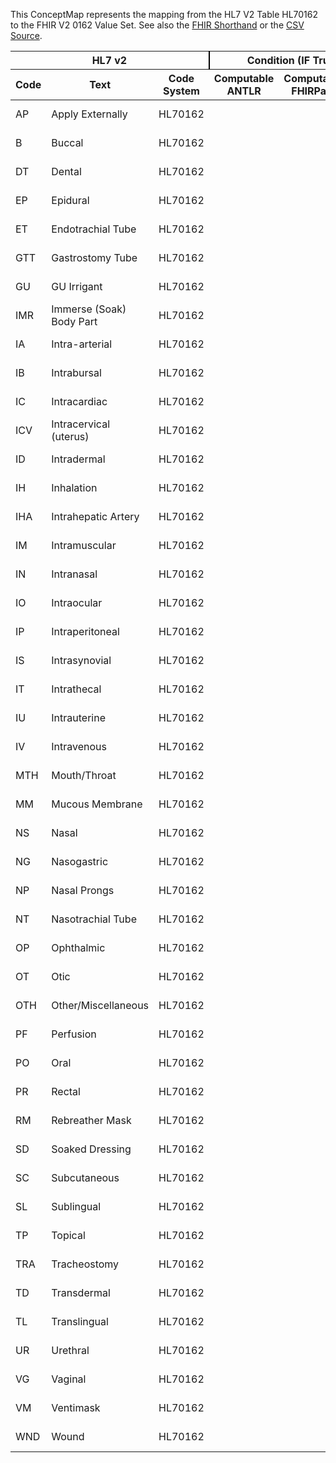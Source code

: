 
This ConceptMap represents the mapping from the HL7 V2 Table HL70162 to the FHIR V2 0162 Value Set. See also the <a href='https://github.com/HL7/v2-to-fhir/blob/master/input/fsh/Table HL70162 to V2 0162.fsh'>FHIR Shorthand</a> or the <a href='https://github.com/HL7/v2-to-fhir/blob/master/mappings/codesystems/HL7 Concept Map_ RouteOfAdministration - Sheet1.csv'>CSV Source</a>.
<table class='grid'><thead>
<tr><th colspan='3' style='border-right: 2px solid black;'>HL7 v2</th><th colspan='3' style='border-right: 2px solid black;'>Condition (IF True, args)</th><th colspan='4'>HL7 FHIR</th><th rowspan='2'>Comments</th></tr>
<tr><th>Code</th><th>Text</th><th>Code System</th><th>Computable ANTLR</th><th>Computable FHIRPath</th><th>Narrative</th><th>Code</th><th>Proposed Extension</th><th>Display</th><th>Code System</th></tr></thead>
<tbody>
<tr><td>AP</td><td>Apply Externally</td><td style='border-right: 2px'>HL70162</td><td style='border-right: 2px'></td><td style='border-right: 2px'></td><td style='border-right: 2px'></td><td>AP</td><td style='border-right: 2px'></td><td>Apply Externally</td><td><a href='https://hl7.org/fhir/R4/v2/0162/index.html'>http://terminology.hl7.org/CodeSystem/v2-0162</a></td><td style='border-right: 2px'></td></tr>
<tr><td>B</td><td>Buccal</td><td style='border-right: 2px'>HL70162</td><td style='border-right: 2px'></td><td style='border-right: 2px'></td><td style='border-right: 2px'></td><td>B</td><td style='border-right: 2px'></td><td>Buccal</td><td><a href='https://hl7.org/fhir/R4/v2/0162/index.html'>http://terminology.hl7.org/CodeSystem/v2-0162</a></td><td style='border-right: 2px'></td></tr>
<tr><td>DT</td><td>Dental</td><td style='border-right: 2px'>HL70162</td><td style='border-right: 2px'></td><td style='border-right: 2px'></td><td style='border-right: 2px'></td><td>DT</td><td style='border-right: 2px'></td><td>Dental</td><td><a href='https://hl7.org/fhir/R4/v2/0162/index.html'>http://terminology.hl7.org/CodeSystem/v2-0162</a></td><td style='border-right: 2px'></td></tr>
<tr><td>EP</td><td>Epidural</td><td style='border-right: 2px'>HL70162</td><td style='border-right: 2px'></td><td style='border-right: 2px'></td><td style='border-right: 2px'></td><td>EP</td><td style='border-right: 2px'></td><td>Epidural</td><td><a href='https://hl7.org/fhir/R4/v2/0162/index.html'>http://terminology.hl7.org/CodeSystem/v2-0162</a></td><td style='border-right: 2px'></td></tr>
<tr><td>ET</td><td>Endotrachial Tube</td><td style='border-right: 2px'>HL70162</td><td style='border-right: 2px'></td><td style='border-right: 2px'></td><td style='border-right: 2px'></td><td>ET</td><td style='border-right: 2px'></td><td>Endotrachial Tube</td><td><a href='https://hl7.org/fhir/R4/v2/0162/index.html'>http://terminology.hl7.org/CodeSystem/v2-0162</a></td><td style='border-right: 2px'></td></tr>
<tr><td>GTT</td><td>Gastrostomy Tube</td><td style='border-right: 2px'>HL70162</td><td style='border-right: 2px'></td><td style='border-right: 2px'></td><td style='border-right: 2px'></td><td>GTT</td><td style='border-right: 2px'></td><td>Gastrostomy Tube</td><td><a href='https://hl7.org/fhir/R4/v2/0162/index.html'>http://terminology.hl7.org/CodeSystem/v2-0162</a></td><td style='border-right: 2px'></td></tr>
<tr><td>GU</td><td>GU Irrigant</td><td style='border-right: 2px'>HL70162</td><td style='border-right: 2px'></td><td style='border-right: 2px'></td><td style='border-right: 2px'></td><td>GU</td><td style='border-right: 2px'></td><td>GU Irrigant</td><td><a href='https://hl7.org/fhir/R4/v2/0162/index.html'>http://terminology.hl7.org/CodeSystem/v2-0162</a></td><td style='border-right: 2px'></td></tr>
<tr><td>IMR</td><td>Immerse (Soak) Body Part</td><td style='border-right: 2px'>HL70162</td><td style='border-right: 2px'></td><td style='border-right: 2px'></td><td style='border-right: 2px'></td><td>IMR</td><td style='border-right: 2px'></td><td>Immerse (Soak) Body Part</td><td><a href='https://hl7.org/fhir/R4/v2/0162/index.html'>http://terminology.hl7.org/CodeSystem/v2-0162</a></td><td style='border-right: 2px'></td></tr>
<tr><td>IA</td><td>Intra-arterial</td><td style='border-right: 2px'>HL70162</td><td style='border-right: 2px'></td><td style='border-right: 2px'></td><td style='border-right: 2px'></td><td>IA</td><td style='border-right: 2px'></td><td>Intra-arterial</td><td><a href='https://hl7.org/fhir/R4/v2/0162/index.html'>http://terminology.hl7.org/CodeSystem/v2-0162</a></td><td style='border-right: 2px'></td></tr>
<tr><td>IB</td><td>Intrabursal</td><td style='border-right: 2px'>HL70162</td><td style='border-right: 2px'></td><td style='border-right: 2px'></td><td style='border-right: 2px'></td><td>IB</td><td style='border-right: 2px'></td><td>Intrabursal</td><td><a href='https://hl7.org/fhir/R4/v2/0162/index.html'>http://terminology.hl7.org/CodeSystem/v2-0162</a></td><td style='border-right: 2px'></td></tr>
<tr><td>IC</td><td>Intracardiac</td><td style='border-right: 2px'>HL70162</td><td style='border-right: 2px'></td><td style='border-right: 2px'></td><td style='border-right: 2px'></td><td>IC</td><td style='border-right: 2px'></td><td>Intracardiac</td><td><a href='https://hl7.org/fhir/R4/v2/0162/index.html'>http://terminology.hl7.org/CodeSystem/v2-0162</a></td><td style='border-right: 2px'></td></tr>
<tr><td>ICV</td><td>Intracervical (uterus)</td><td style='border-right: 2px'>HL70162</td><td style='border-right: 2px'></td><td style='border-right: 2px'></td><td style='border-right: 2px'></td><td>ICV</td><td style='border-right: 2px'></td><td>Intracervical (uterus)</td><td><a href='https://hl7.org/fhir/R4/v2/0162/index.html'>http://terminology.hl7.org/CodeSystem/v2-0162</a></td><td style='border-right: 2px'></td></tr>
<tr><td>ID</td><td>Intradermal</td><td style='border-right: 2px'>HL70162</td><td style='border-right: 2px'></td><td style='border-right: 2px'></td><td style='border-right: 2px'></td><td>IDINJ</td><td style='border-right: 2px'></td><td>Injection, intradermal</td><td><a href='https://hl7.org/fhir/R4/v3/RouteOfAdministration/cs.html'>http://terminology.hl7.org/CodeSystem/v3-RouteOfAdministration</a></td><td style='border-right: 2px'></td></tr>
<tr><td>IH</td><td>Inhalation</td><td style='border-right: 2px'>HL70162</td><td style='border-right: 2px'></td><td style='border-right: 2px'></td><td style='border-right: 2px'></td><td>IH</td><td style='border-right: 2px'></td><td>Inhalation</td><td><a href='https://hl7.org/fhir/R4/v2/0162/index.html'>http://terminology.hl7.org/CodeSystem/v2-0162</a></td><td style='border-right: 2px'></td></tr>
<tr><td>IHA</td><td>Intrahepatic Artery</td><td style='border-right: 2px'>HL70162</td><td style='border-right: 2px'></td><td style='border-right: 2px'></td><td style='border-right: 2px'></td><td>IHA</td><td style='border-right: 2px'></td><td>Intrahepatic Artery</td><td><a href='https://hl7.org/fhir/R4/v2/0162/index.html'>http://terminology.hl7.org/CodeSystem/v2-0162</a></td><td style='border-right: 2px'></td></tr>
<tr><td>IM</td><td>Intramuscular</td><td style='border-right: 2px'>HL70162</td><td style='border-right: 2px'></td><td style='border-right: 2px'></td><td style='border-right: 2px'></td><td>IM</td><td style='border-right: 2px'></td><td>Injection, intramuscular</td><td><a href='https://hl7.org/fhir/R4/v3/RouteOfAdministration/cs.html'>http://terminology.hl7.org/CodeSystem/v3-RouteOfAdministration</a></td><td style='border-right: 2px'></td></tr>
<tr><td>IN</td><td>Intranasal</td><td style='border-right: 2px'>HL70162</td><td style='border-right: 2px'></td><td style='border-right: 2px'></td><td style='border-right: 2px'></td><td>IN</td><td style='border-right: 2px'></td><td>Intranasal</td><td><a href='https://hl7.org/fhir/R4/v2/0162/index.html'>http://terminology.hl7.org/CodeSystem/v2-0162</a></td><td style='border-right: 2px'></td></tr>
<tr><td>IO</td><td>Intraocular</td><td style='border-right: 2px'>HL70162</td><td style='border-right: 2px'></td><td style='border-right: 2px'></td><td style='border-right: 2px'></td><td>IO</td><td style='border-right: 2px'></td><td>Intraocular</td><td><a href='https://hl7.org/fhir/R4/v2/0162/index.html'>http://terminology.hl7.org/CodeSystem/v2-0162</a></td><td style='border-right: 2px'></td></tr>
<tr><td>IP</td><td>Intraperitoneal</td><td style='border-right: 2px'>HL70162</td><td style='border-right: 2px'></td><td style='border-right: 2px'></td><td style='border-right: 2px'></td><td>IP</td><td style='border-right: 2px'></td><td>Intraperitoneal</td><td><a href='https://hl7.org/fhir/R4/v2/0162/index.html'>http://terminology.hl7.org/CodeSystem/v2-0162</a></td><td style='border-right: 2px'></td></tr>
<tr><td>IS</td><td>Intrasynovial</td><td style='border-right: 2px'>HL70162</td><td style='border-right: 2px'></td><td style='border-right: 2px'></td><td style='border-right: 2px'></td><td>IS</td><td style='border-right: 2px'></td><td>Intrasynovial</td><td><a href='https://hl7.org/fhir/R4/v2/0162/index.html'>http://terminology.hl7.org/CodeSystem/v2-0162</a></td><td style='border-right: 2px'></td></tr>
<tr><td>IT</td><td>Intrathecal</td><td style='border-right: 2px'>HL70162</td><td style='border-right: 2px'></td><td style='border-right: 2px'></td><td style='border-right: 2px'></td><td>IT</td><td style='border-right: 2px'></td><td>Intrathecal</td><td><a href='https://hl7.org/fhir/R4/v2/0162/index.html'>http://terminology.hl7.org/CodeSystem/v2-0162</a></td><td style='border-right: 2px'></td></tr>
<tr><td>IU</td><td>Intrauterine</td><td style='border-right: 2px'>HL70162</td><td style='border-right: 2px'></td><td style='border-right: 2px'></td><td style='border-right: 2px'></td><td>IU</td><td style='border-right: 2px'></td><td>Intrauterine</td><td><a href='https://hl7.org/fhir/R4/v2/0162/index.html'>http://terminology.hl7.org/CodeSystem/v2-0162</a></td><td style='border-right: 2px'></td></tr>
<tr><td>IV</td><td>Intravenous</td><td style='border-right: 2px'>HL70162</td><td style='border-right: 2px'></td><td style='border-right: 2px'></td><td style='border-right: 2px'></td><td>IVINJ</td><td style='border-right: 2px'></td><td>Injection, intravenous</td><td><a href='https://hl7.org/fhir/R4/v3/RouteOfAdministration/cs.html'>http://terminology.hl7.org/CodeSystem/v3-RouteOfAdministration</a></td><td style='border-right: 2px'></td></tr>
<tr><td>MTH</td><td>Mouth/Throat</td><td style='border-right: 2px'>HL70162</td><td style='border-right: 2px'></td><td style='border-right: 2px'></td><td style='border-right: 2px'></td><td>MTH</td><td style='border-right: 2px'></td><td>Mouth/Throat</td><td><a href='https://hl7.org/fhir/R4/v2/0162/index.html'>http://terminology.hl7.org/CodeSystem/v2-0162</a></td><td style='border-right: 2px'></td></tr>
<tr><td>MM</td><td>Mucous Membrane</td><td style='border-right: 2px'>HL70162</td><td style='border-right: 2px'></td><td style='border-right: 2px'></td><td style='border-right: 2px'></td><td>MM</td><td style='border-right: 2px'></td><td>Mucous Membrane</td><td><a href='https://hl7.org/fhir/R4/v2/0162/index.html'>http://terminology.hl7.org/CodeSystem/v2-0162</a></td><td style='border-right: 2px'></td></tr>
<tr><td>NS</td><td>Nasal</td><td style='border-right: 2px'>HL70162</td><td style='border-right: 2px'></td><td style='border-right: 2px'></td><td style='border-right: 2px'></td><td>NS</td><td style='border-right: 2px'></td><td>Nasal</td><td><a href='https://hl7.org/fhir/R4/v2/0162/index.html'>http://terminology.hl7.org/CodeSystem/v2-0162</a></td><td style='border-right: 2px'></td></tr>
<tr><td>NG</td><td>Nasogastric</td><td style='border-right: 2px'>HL70162</td><td style='border-right: 2px'></td><td style='border-right: 2px'></td><td style='border-right: 2px'></td><td>NG</td><td style='border-right: 2px'></td><td>Nasogastric</td><td><a href='https://hl7.org/fhir/R4/v2/0162/index.html'>http://terminology.hl7.org/CodeSystem/v2-0162</a></td><td style='border-right: 2px'></td></tr>
<tr><td>NP</td><td>Nasal Prongs</td><td style='border-right: 2px'>HL70162</td><td style='border-right: 2px'></td><td style='border-right: 2px'></td><td style='border-right: 2px'></td><td>NP</td><td style='border-right: 2px'></td><td>Nasal Prongs</td><td><a href='https://hl7.org/fhir/R4/v2/0162/index.html'>http://terminology.hl7.org/CodeSystem/v2-0162</a></td><td style='border-right: 2px'></td></tr>
<tr><td>NT</td><td>Nasotrachial Tube</td><td style='border-right: 2px'>HL70162</td><td style='border-right: 2px'></td><td style='border-right: 2px'></td><td style='border-right: 2px'></td><td>NT</td><td style='border-right: 2px'></td><td>Nasotrachial Tube</td><td><a href='https://hl7.org/fhir/R4/v2/0162/index.html'>http://terminology.hl7.org/CodeSystem/v2-0162</a></td><td style='border-right: 2px'></td></tr>
<tr><td>OP</td><td>Ophthalmic</td><td style='border-right: 2px'>HL70162</td><td style='border-right: 2px'></td><td style='border-right: 2px'></td><td style='border-right: 2px'></td><td>OP</td><td style='border-right: 2px'></td><td>Ophthalmic</td><td><a href='https://hl7.org/fhir/R4/v2/0162/index.html'>http://terminology.hl7.org/CodeSystem/v2-0162</a></td><td style='border-right: 2px'></td></tr>
<tr><td>OT</td><td>Otic</td><td style='border-right: 2px'>HL70162</td><td style='border-right: 2px'></td><td style='border-right: 2px'></td><td style='border-right: 2px'></td><td>OT</td><td style='border-right: 2px'></td><td>Otic</td><td><a href='https://hl7.org/fhir/R4/v2/0162/index.html'>http://terminology.hl7.org/CodeSystem/v2-0162</a></td><td style='border-right: 2px'></td></tr>
<tr><td>OTH</td><td>Other/Miscellaneous</td><td style='border-right: 2px'>HL70162</td><td style='border-right: 2px'></td><td style='border-right: 2px'></td><td style='border-right: 2px'></td><td>OTH</td><td style='border-right: 2px'></td><td>Other/Miscellaneous</td><td><a href='https://hl7.org/fhir/R4/v2/0162/index.html'>http://terminology.hl7.org/CodeSystem/v2-0162</a></td><td style='border-right: 2px'></td></tr>
<tr><td>PF</td><td>Perfusion</td><td style='border-right: 2px'>HL70162</td><td style='border-right: 2px'></td><td style='border-right: 2px'></td><td style='border-right: 2px'></td><td>PF</td><td style='border-right: 2px'></td><td>Perfusion</td><td><a href='https://hl7.org/fhir/R4/v2/0162/index.html'>http://terminology.hl7.org/CodeSystem/v2-0162</a></td><td style='border-right: 2px'></td></tr>
<tr><td>PO</td><td>Oral</td><td style='border-right: 2px'>HL70162</td><td style='border-right: 2px'></td><td style='border-right: 2px'></td><td style='border-right: 2px'></td><td>PO</td><td style='border-right: 2px'></td><td>Swallow, oral</td><td><a href='https://hl7.org/fhir/R4/v3/RouteOfAdministration/cs.html'>http://terminology.hl7.org/CodeSystem/v3-RouteOfAdministration</a></td><td style='border-right: 2px'></td></tr>
<tr><td>PR</td><td>Rectal</td><td style='border-right: 2px'>HL70162</td><td style='border-right: 2px'></td><td style='border-right: 2px'></td><td style='border-right: 2px'></td><td>PR</td><td style='border-right: 2px'></td><td>Rectal</td><td><a href='https://hl7.org/fhir/R4/v2/0162/index.html'>http://terminology.hl7.org/CodeSystem/v2-0162</a></td><td style='border-right: 2px'></td></tr>
<tr><td>RM</td><td>Rebreather Mask</td><td style='border-right: 2px'>HL70162</td><td style='border-right: 2px'></td><td style='border-right: 2px'></td><td style='border-right: 2px'></td><td>RM</td><td style='border-right: 2px'></td><td>Rebreather Mask</td><td><a href='https://hl7.org/fhir/R4/v2/0162/index.html'>http://terminology.hl7.org/CodeSystem/v2-0162</a></td><td style='border-right: 2px'></td></tr>
<tr><td>SD</td><td>Soaked Dressing</td><td style='border-right: 2px'>HL70162</td><td style='border-right: 2px'></td><td style='border-right: 2px'></td><td style='border-right: 2px'></td><td>SD</td><td style='border-right: 2px'></td><td>Soaked Dressing</td><td><a href='https://hl7.org/fhir/R4/v2/0162/index.html'>http://terminology.hl7.org/CodeSystem/v2-0162</a></td><td style='border-right: 2px'></td></tr>
<tr><td>SC</td><td>Subcutaneous</td><td style='border-right: 2px'>HL70162</td><td style='border-right: 2px'></td><td style='border-right: 2px'></td><td style='border-right: 2px'></td><td>SQ</td><td style='border-right: 2px'></td><td>Injection, subcutaneous</td><td><a href='https://hl7.org/fhir/R4/v3/RouteOfAdministration/cs.html'>http://terminology.hl7.org/CodeSystem/v3-RouteOfAdministration</a></td><td style='border-right: 2px'></td></tr>
<tr><td>SL</td><td>Sublingual</td><td style='border-right: 2px'>HL70162</td><td style='border-right: 2px'></td><td style='border-right: 2px'></td><td style='border-right: 2px'></td><td>SL</td><td style='border-right: 2px'></td><td>Sublingual</td><td><a href='https://hl7.org/fhir/R4/v2/0162/index.html'>http://terminology.hl7.org/CodeSystem/v2-0162</a></td><td style='border-right: 2px'></td></tr>
<tr><td>TP</td><td>Topical</td><td style='border-right: 2px'>HL70162</td><td style='border-right: 2px'></td><td style='border-right: 2px'></td><td style='border-right: 2px'></td><td>TP</td><td style='border-right: 2px'></td><td>Topical</td><td><a href='https://hl7.org/fhir/R4/v2/0162/index.html'>http://terminology.hl7.org/CodeSystem/v2-0162</a></td><td style='border-right: 2px'></td></tr>
<tr><td>TRA</td><td>Tracheostomy</td><td style='border-right: 2px'>HL70162</td><td style='border-right: 2px'></td><td style='border-right: 2px'></td><td style='border-right: 2px'></td><td>TRA</td><td style='border-right: 2px'></td><td>Tracheostomy</td><td><a href='https://hl7.org/fhir/R4/v2/0162/index.html'>http://terminology.hl7.org/CodeSystem/v2-0162</a></td><td style='border-right: 2px'></td></tr>
<tr><td>TD</td><td>Transdermal</td><td style='border-right: 2px'>HL70162</td><td style='border-right: 2px'></td><td style='border-right: 2px'></td><td style='border-right: 2px'></td><td>TRNSDERM</td><td style='border-right: 2px'></td><td>Transdermal</td><td><a href='https://hl7.org/fhir/R4/v3/RouteOfAdministration/cs.html'>http://terminology.hl7.org/CodeSystem/v3-RouteOfAdministration</a></td><td style='border-right: 2px'></td></tr>
<tr><td>TL</td><td>Translingual</td><td style='border-right: 2px'>HL70162</td><td style='border-right: 2px'></td><td style='border-right: 2px'></td><td style='border-right: 2px'></td><td>TL</td><td style='border-right: 2px'></td><td>Translingual</td><td><a href='https://hl7.org/fhir/R4/v2/0162/index.html'>http://terminology.hl7.org/CodeSystem/v2-0162</a></td><td style='border-right: 2px'></td></tr>
<tr><td>UR</td><td>Urethral</td><td style='border-right: 2px'>HL70162</td><td style='border-right: 2px'></td><td style='border-right: 2px'></td><td style='border-right: 2px'></td><td>UR</td><td style='border-right: 2px'></td><td>Urethral</td><td><a href='https://hl7.org/fhir/R4/v2/0162/index.html'>http://terminology.hl7.org/CodeSystem/v2-0162</a></td><td style='border-right: 2px'></td></tr>
<tr><td>VG</td><td>Vaginal</td><td style='border-right: 2px'>HL70162</td><td style='border-right: 2px'></td><td style='border-right: 2px'></td><td style='border-right: 2px'></td><td>VG</td><td style='border-right: 2px'></td><td>Vaginal</td><td><a href='https://hl7.org/fhir/R4/v2/0162/index.html'>http://terminology.hl7.org/CodeSystem/v2-0162</a></td><td style='border-right: 2px'></td></tr>
<tr><td>VM</td><td>Ventimask</td><td style='border-right: 2px'>HL70162</td><td style='border-right: 2px'></td><td style='border-right: 2px'></td><td style='border-right: 2px'></td><td>VM</td><td style='border-right: 2px'></td><td>Ventimask</td><td><a href='https://hl7.org/fhir/R4/v2/0162/index.html'>http://terminology.hl7.org/CodeSystem/v2-0162</a></td><td style='border-right: 2px'></td></tr>
<tr><td>WND</td><td>Wound</td><td style='border-right: 2px'>HL70162</td><td style='border-right: 2px'></td><td style='border-right: 2px'></td><td style='border-right: 2px'></td><td>WND</td><td style='border-right: 2px'></td><td>Wound</td><td><a href='https://hl7.org/fhir/R4/v2/0162/index.html'>http://terminology.hl7.org/CodeSystem/v2-0162</a></td><td style='border-right: 2px'></td></tr>
</tbody></table>
